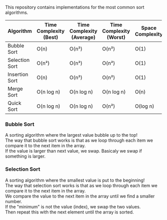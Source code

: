 This repository contains implementations for the most common sort algorithms.

Algorithm    | Time Complexity (Best) | Time Complexity (Average) | Time Complexity (Worst) | Space Complexity
------------ | ------------- | ------------- | ------------- | -------------
Bubble Sort    | O(n)  | O(n²) | O(n²) | O(1)
Selection Sort | O(n²) | O(n²) | O(n²) | O(1)
Insertion Sort | O(n)  | O(n²) | O(n²) | O(1)
Merge Sort     | O(n log n) | O(n log n) | O(n log n) | O(n)
Quick Sort     | O(n log n) | O(n log n) | O(n²) | O(log n)


### Bubble Sort
A sorting algorithm where the largest value bubble up to the top!  
The way that bubble sort works is that as we loop through each item we compare it to the next item in the array.  
If the value is larger than next value, we swap. Basicaly we swap if something is larger.

### Selection Sort
A sorting algorithm where the smallest value is put to the beginning!  
The way that selection sort works is that as we loop through each item we compare it to the next item in the array.  
We compare the value to the next item in the array until we find a smaller number.  
If the "minimum" is not the value (index), we swap the two values.  
Then repeat this with the next element until the array is sorted.  
